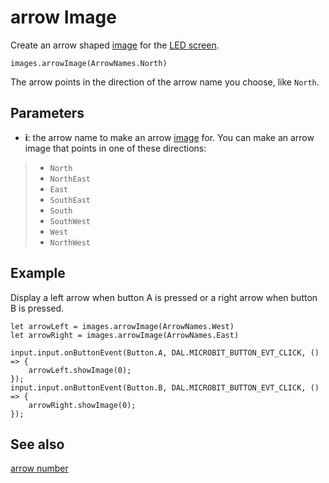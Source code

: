 # arrow Image

Create an arrow shaped [image](/reference/images/image) for the [LED screen](/device/screen).

```sig
images.arrowImage(ArrowNames.North)
```

The arrow points in the direction of the arrow name you choose, like `North`.

## Parameters

* **i**: the arrow name to make an arrow [image](/reference/images/image) for. You can make an arrow image that points in one of these directions:

>* `North`
>* `NorthEast`
>* `East`
>* `SouthEast`
>* `South`
>* `SouthWest`
>* `West`
>* `NorthWest`

## Example

Display a left arrow when button A is pressed or a right arrow when button B is pressed.

```blocks
let arrowLeft = images.arrowImage(ArrowNames.West)
let arrowRight = images.arrowImage(ArrowNames.East)

input.input.onButtonEvent(Button.A, DAL.MICROBIT_BUTTON_EVT_CLICK, () => {
    arrowLeft.showImage(0);
});
input.input.onButtonEvent(Button.B, DAL.MICROBIT_BUTTON_EVT_CLICK, () => {
    arrowRight.showImage(0);
});
```
## See also

[arrow number](/reference/images/arrow-number)

